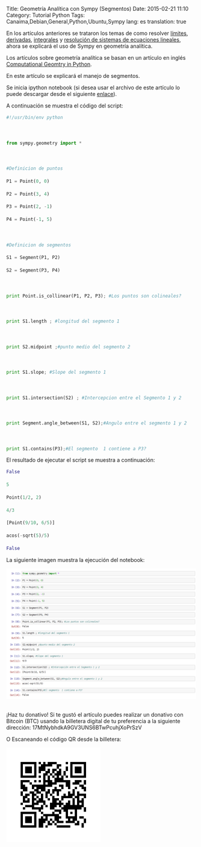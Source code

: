 Title: Geometría Analítica con Sympy (Segmentos)
Date: 2015-02-21 11:10
Category: Tutorial Python
Tags: Canaima,Debian,General,Python,Ubuntu,Sympy
lang: es
translation: true


En los artículos anteriores se trataron los temas de como resolver [límites](https://www.seraph.to/calculo-de-limites-con-la-libreria-sympy.html#calculo-de-limites-con-la-libreria-sympy), [derivadas](https://www.seraph.to/calculo-de-derivadas-con-sympy.html#calculo-de-derivadas-con-sympy), [integrales](https://www.seraph.to/calculo-de-integrales-con-sympy.html#calculo-de-integrales-con-sympy) y [resolución de sistemas de ecuaciones lineales](https://www.seraph.to/resolucion-de-sistemas-de-ecuaciones-con-sympy.html#resolucion-de-sistemas-de-ecuaciones-con-sympy), ahora se explicará el uso de Sympy en geometría analítica.

Los artículos sobre geometría analítica se basan en un artículo en inglés [Computational Geomtry in Python](https://blancosilva.github.io/post/2014/10/28/Computational-Geometry-in-Python.html?utm_source=Python+Weekly+Newsletter&utm_campaign=13e141cbb8-Python_Weekly_Issue_177_February_5_2015&utm_medium=email&utm_term=0_9e26887fc5-13e141cbb8-312675721).

En este artículo se explicará el manejo de segmentos.

Se inicia ipython notebook (si desea usar el archivo de este artículo lo puede descargar desde el siguiente [enlace](https://bitbucket.org/ecrespo/ernesto-ecrespo.blogspot/src/ba234aef56bf9df8c2195c5f413b16732b9806ed/geometriaanalitica/geometria-segmentos.ipynb?at=default)).


A continuación se muestra el código del script:
```python
#!/usr/bin/env python



from sympy.geometry import *



#Definicion de puntos

P1 = Point(0, 0)

P2 = Point(3, 4)

P3 = Point(2, -1)

P4 = Point(-1, 5)



#Definicion de segmentos

S1 = Segment(P1, P2)

S2 = Segment(P3, P4)



print Point.is_collinear(P1, P2, P3); #Los puntos son colineales?



print S1.length ; #longitud del segmento 1



print S2.midpoint ;#punto medio del segmento 2



print S1.slope; #Slope del segmento 1



print S1.intersection(S2) ; #Intercepcion entre el Segmento 1 y 2



print Segment.angle_between(S1, S2);#Angulo entre el segmento 1 y 2



print S1.contains(P3);#El segmento  1 contiene a P3?

```

El resultado de ejecutar el script se muestra a continuación:
```python
False

5

Point(1/2, 2)

4/3

[Point(9/10, 6/5)]

acos(-sqrt(5)/5)

False
```
La siguiente imagen muestra la ejecución del notebook:

![](./images/geometriaanaliticaconsympysegmentos-1.png)

##  ##
¡Haz tu donativo!
Si te gustó el artículo puedes realizar un donativo con Bitcoin (BTC)
usando la billetera digital de tu preferencia a la siguiente
dirección: 17MtNybhdkA9GV3UNS6BTwPcuhjXoPrSzV

O Escaneando el código QR desde la billetera:

![17MtNybhdkA9GV3UNS6BTwPcuhjXoPrSzV](./images/17MtNybhdkA9GV3UNS6BTwPcuhjXoPrSzV.png)
